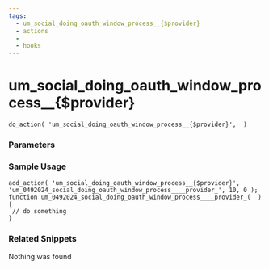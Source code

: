 ```yaml
---
tags: 
  - um_social_doing_oauth_window_process__{$provider}
  - actions
  - 
  - hooks
---
```

# um\_social\_doing\_oauth\_window\_process\_\_{$provider}

``` php:no-line-numbers
do_action( 'um_social_doing_oauth_window_process__{$provider}',  )
```
<div class='hook-sep'></div>

### Parameters

<div class='hook-sep'></div>



### Sample Usage

``` php:no-line-numbers
add_action( 'um_social_doing_oauth_window_process__{$provider}', 'um_0492024_social_doing_oauth_window_process____provider_', 10, 0 );
function um_0492024_social_doing_oauth_window_process____provider_(  ){
 // do something
}
```
<div class='hook-sep'></div>



### Related Snippets

Nothing was found

